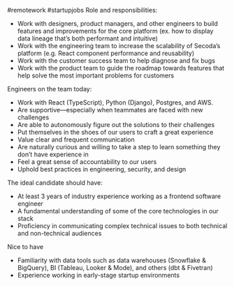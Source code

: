 #remotework
#startupjobs
Role and responsibilities:

- Work with designers, product managers, and other engineers to build features and improvements for the core platform (ex. how to display data lineage that’s both performant and intuitive)
- Work with the engineering team to increase the scalability of Secoda’s platform (e.g. React component performance and reusability)
- Work with the customer success team to help diagnose and fix bugs
- Work with the product team to guide the roadmap towards features that help solve the most important problems for customers

Engineers on the team today:

- Work with React (TypeScript), Python (Django), Postgres, and AWS.
- Are supportive—especially when teammates are faced with new challenges
- Are able to autonomously figure out the solutions to their challenges
- Put themselves in the shoes of our users to craft a great experience
- Value clear and frequent communication
- Are naturally curious and willing to take a step to learn something they don’t have experience in
- Feel a great sense of accountability to our users
- Uphold best practices in engineering, security, and design

The ideal candidate should have:

- At least 3 years of industry experience working as a frontend software engineer
- A fundamental understanding of some of the core technologies in our stack
- Proficiency in communicating complex technical issues to both technical and non-technical audiences

Nice to have

- Familiarity with data tools such as data warehouses (Snowflake & BigQuery), BI (Tableau, Looker & Mode), and others (dbt & Fivetran)
- Experience working in early-stage startup environments
